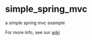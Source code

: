 simple_spring_mvc
=================

a simple spring mvc example

For more info, see our [wiki](https://github.com/kolyjjj/simple_spring_mvc/wiki/Tech)

